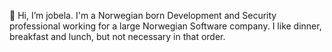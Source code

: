 👋 Hi, I’m jobela. I'm a Norwegian born Development and Security professional working for a large Norwegian Software company. I like dinner, breakfast and lunch, but not necessary in that order.
